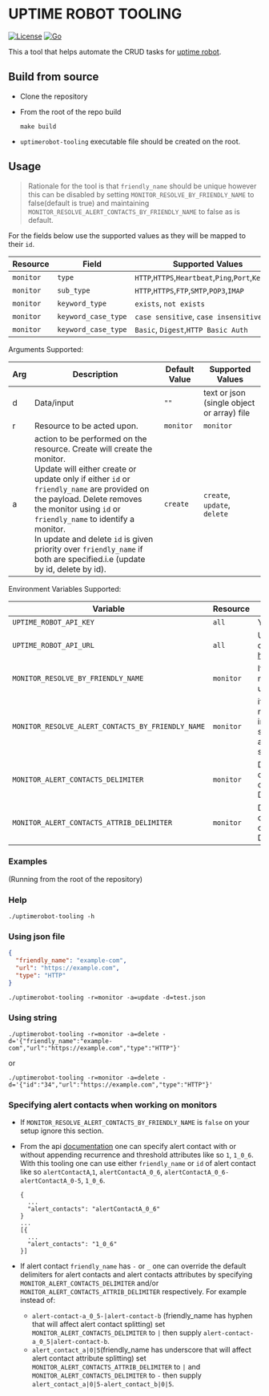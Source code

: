 # UPTIME ROBOT TOOLING

[![License](https://img.shields.io/badge/License-Apache%202.0-blue.svg)](https://opensource.org/licenses/Apache-2.0)  [![Go](https://github.com/bennsimon/uptimerobot-tooling/actions/workflows/go.yaml/badge.svg?branch=main)](https://github.com/bennsimon/uptimerobot-tooling/actions/workflows/go.yaml)

This a tool that helps automate the CRUD tasks for [uptime robot](https://uptimerobot.com/).

## Build from source

* Clone the repository

* From the root of the repo build

  ```shell
  make build
  ```

* `uptimerobot-tooling` executable file should be created on the root.

## Usage

> Rationale for the tool is that `friendly_name` should be unique however this can be disabled by
> setting `MONITOR_RESOLVE_BY_FRIENDLY_NAME` to false(default is true) and
> maintaining `MONITOR_RESOLVE_ALERT_CONTACTS_BY_FRIENDLY_NAME` to false as is default.

For the fields below use the supported values as they will be mapped to their `id`.

| Resource  | Field               | Supported Values                                   |
|-----------|---------------------|----------------------------------------------------|
| `monitor` | `type`              | `HTTP`,`HTTPS`,`Heartbeat`,`Ping`,`Port`,`Keyword` |
| `monitor` | `sub_type`          | `HTTP`,`HTTPS`,`FTP`,`SMTP`,`POP3`,`IMAP`          |
| `monitor` | `keyword_type`      | `exists`, `not exists`                             |
| `monitor` | `keyword_case_type` | `case sensitive`, `case insensitive`               |
| `monitor` | `keyword_case_type` | `Basic`, `Digest`,`HTTP Basic Auth`                |

Arguments Supported:

| Arg | Description                                                                                                                                                                                                                                                                                                                                                                                       | Default Value | Supported Values                           |
|-----|---------------------------------------------------------------------------------------------------------------------------------------------------------------------------------------------------------------------------------------------------------------------------------------------------------------------------------------------------------------------------------------------------|---------------|--------------------------------------------|
| d   | Data/input                                                                                                                                                                                                                                                                                                                                                                                        | `""`          | text or json (single object or array) file |
| r   | Resource to be acted upon.                                                                                                                                                                                                                                                                                                                                                                        | `monitor`     | `monitor`                                  |
| a   | action to be performed on the resource. Create will create the monitor. <br/>Update will either create or update only if either `id` or `friendly_name` are provided on the payload. Delete removes the monitor using `id` or `friendly_name` to identify a monitor.<br/>In update and delete `id` is given priority over `friendly_name` if both are specified.i.e (update by id, delete by id). | `create`      | `create`, `update`, `delete`               |

Environment Variables Supported:

| Variable                                          | Resource  | Description                                                                                                                                                                                  | Default                           |
|---------------------------------------------------|-----------|----------------------------------------------------------------------------------------------------------------------------------------------------------------------------------------------|-----------------------------------|
| `UPTIME_ROBOT_API_KEY`                            | `all`     | Your Uptime robot API key.                                                                                                                                                                   |                                   |
| `UPTIME_ROBOT_API_URL`                            | `all`     | Unless specified otherwise it defaults to https://api.uptimerobot.com/v2/.                                                                                                                   | `https://api.uptimerobot.com/v2/` |
| `MONITOR_RESOLVE_BY_FRIENDLY_NAME`                | `monitor` | If `false` it will not resolve monitor by `friendly_name` i.e updates/deletes will need `id`.                                                                                                | `true`                            |
| `MONITOR_RESOLVE_ALERT_CONTACTS_BY_FRIENDLY_NAME` | `monitor` | if `true` alert contacts can be resolved by their `friendly_name` in addition to `id` i.e instead of supplying its `id` in the alert\_contacts field one can simply use its `friendly_name`. | `false`                           |
| `MONITOR_ALERT_CONTACTS_DELIMITER`                | `monitor` | Delimiter used to separate alert contacts when creating/updating a monitor. Default as specified [here](https://uptimerobot.com/api/).                                                       | `-`                               |
| `MONITOR_ALERT_CONTACTS_ATTRIB_DELIMITER`         | `monitor` | Delimiter used to separate alert contacts attributes when creating/updating a monitor. Default as specified [here](https://uptimerobot.com/api/).                                            | `_`                               |

### Examples

(Running from the root of the repository)

### Help

```shell
./uptimerobot-tooling -h
```

### Using json file

```json
{
  "friendly_name": "example-com",
  "url": "https://example.com",
  "type": "HTTP"
}
```

```shell
./uptimerobot-tooling -r=monitor -a=update -d=test.json
```

### Using string

```shell
./uptimerobot-tooling -r=monitor -a=delete -d='{"friendly_name":"example-com","url":"https://example.com","type":"HTTP"}'
```

or

```shell
./uptimerobot-tooling -r=monitor -a=delete -d='{"id":"34","url":"https://example.com","type":"HTTP"}'
```

### Specifying alert contacts when working on monitors

* If `MONITOR_RESOLVE_ALERT_CONTACTS_BY_FRIENDLY_NAME` is `false` on your setup ignore this section.
* From the api [documentation](https://uptimerobot.com/api/) one can specify alert contact with or without appending
  recurrence and threshold attributes like so `1`, `1_0_6`. With this tooling one can use either `friendly_name`
  or `id` of alert contact like
  so `alertContactA`,`1`, `alertContactA_0_6`, `alertContactA_0_6-alertContactA_0-5`, `1_0_6`.

      {
        ...
        "alert_contacts": "alertContactA_0_6"
      }
      ...
      [{
        ...
        "alert_contacts": "1_0_6"
      }]
* If alert contact `friendly_name` has `-` or `_` one can override the default delimiters for alert contacts and alert
  contacts attributes by specifying `MONITOR_ALERT_CONTACTS_DELIMITER` and/or `MONITOR_ALERT_CONTACTS_ATTRIB_DELIMITER`
  respectively. For example instead of:
    * `alert-contact-a_0_5-|alert-contact-b` (friendly\_name has hyphen that will affect alert contact splitting)
      set `MONITOR_ALERT_CONTACTS_DELIMITER` to `|` then
      supply `alert-contact-a_0_5|alert-contact-b`.
    * `alert_contact_a|0|5`(friendly\_name has underscore that will affect alert contact attribute splitting)
      set `MONITOR_ALERT_CONTACTS_ATTRIB_DELIMITER`
      to `|` and `MONITOR_ALERT_CONTACTS_DELIMITER` to `-`
      then supply `alert_contact_a|0|5-alert_contact_b|0|5`.
